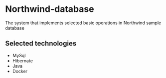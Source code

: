 # Northwind-database
The system that implements selected basic operations in Northwind sample database

## Selected technologies
*	MySql
*	Hibernate
*	Java
*	Docker